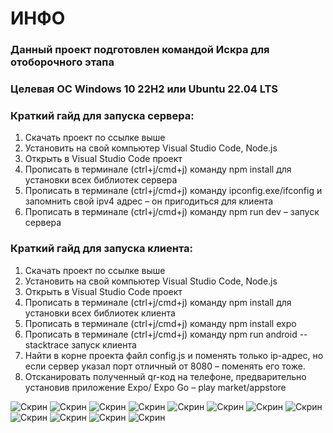 # ИНФО

### Данный проект подготовлен командой Искра для отоборочного этапа

### Целевая ОС Windows 10 22H2 или Ubuntu 22.04 LTS 

### Краткий гайд для запуска сервера:

1) Скачать проект по ссылке выше
2) Установить на свой компьютер Visual Studio Code, Node.js
3) Открыть в Visual Studio Code проект
4) Прописать в терминале (ctrl+j/cmd+j) команду npm install для установки всех библиотек сервера
5) Прописать в терминале (ctrl+j/cmd+j) команду ipconfig.exe/ifconfig и запомнить свой ipv4 адрес – он пригодиться для клиента
6) Прописать в терминале (ctrl+j/cmd+j) команду npm run dev – запуск сервера

### Краткий гайд для запуска клиента:

1) Скачать проект по ссылке выше
2) Установить на свой компьютер Visual Studio Code, Node.js
3) Открыть в Visual Studio Code проект
4) Прописать в терминале (ctrl+j/cmd+j) команду npm install для установки всех библиотек клиента
5) Прописать в терминале (ctrl+j/cmd+j) команду npm install expo
6) Прописать в терминале (ctrl+j/cmd+j) команду npm run android --stacktrace запуск клиента
7) Найти в корне проекта файл config.js и поменять только ip-адрес, но если сервер указал порт отличный от 8080 – поменять его тоже.
8) Отсканировать полученный qr-код на телефоне, предварительно установив приложение Expo/ Expo Go – play market/appstore

![Скрин](/Screenshots/1.jpg)
![Скрин](/Screenshots/2.jpg)
![Скрин](/Screenshots/3.jpg)
![Скрин](/Screenshots/4.jpg)
![Скрин](/Screenshots/5.jpg)
![Скрин](/Screenshots/6.jpg)
![Скрин](/Screenshots/7.jpg)
![Скрин](/Screenshots/8.jpg)
![Скрин](/Screenshots/9.jpg)
![Скрин](/Screenshots/10.jpg)
![Скрин](/Screenshots/11.jpg)
![Скрин](/Screenshots/12.jpg)